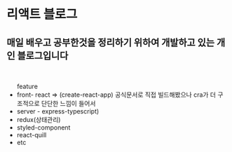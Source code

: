 <h1>리액트 블로그</h1>

<h2>매일 배우고 공부한것을 정리하기 위하여 개발하고 있는 개인 블로그입니다</h2>
<br/>

<div>
  <ul>
    feature
     <li>front- react => (create-react-app) 공식문서로 직접 빌드해봤으나 cra가 더 구조적으로 단단한 느낌이 들어서</li>
     <li>server - express-typescript)</li>
     <li>redux(상태관리)</li>
     <li>styled-component</li>
     <li>react-quill</li>
     <li>etc</li>
  </ul> 
</div>
